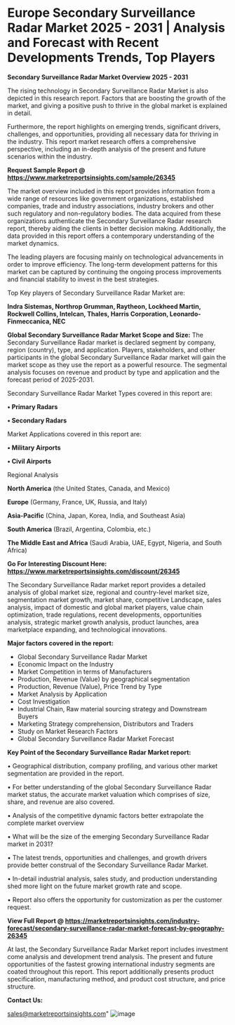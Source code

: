  # Europe Secondary Surveillance Radar Market 2025 - 2031 | Analysis and Forecast with Recent Developments Trends, Top Players

<Strong> Secondary Surveillance Radar Market Overview 2025 - 2031</strong>

The rising technology in Secondary Surveillance Radar Market is also depicted in this research report. Factors that are boosting the growth of the market, and giving a positive push to thrive in the global market is explained in detail.

Furthermore, the report highlights on emerging trends, significant drivers, challenges, and opportunities, providing all necessary data for thriving in the industry. This report market research offers a comprehensive perspective, including an in-depth analysis of the present and future scenarios within the industry.

<strong>Request Sample Report @ <a href=https://www.marketreportsinsights.com/sample/26345>https://www.marketreportsinsights.com/sample/26345</a></strong>

The market overview included in this report provides information from a wide range of resources like government organizations, established companies, trade and industry associations, industry brokers and other such regulatory and non-regulatory bodies. The data acquired from these organizations authenticate the Secondary Surveillance Radar research report, thereby aiding the clients in better decision making. Additionally, the data provided in this report offers a contemporary understanding of the market dynamics.

The leading players are focusing mainly on technological advancements in order to improve efficiency. The long-term development patterns for this market can be captured by continuing the ongoing process improvements and financial stability to invest in the best strategies.

Top Key players of Secondary Surveillance Radar Market are:

<strong>Indra Sistemas, Northrop Grumman, Raytheon, Lockheed Martin, Rockwell Collins, Intelcan, Thales, Harris Corporation, Leonardo-Finmeccanica, NEC</strong>

<strong><b>Global Secondary Surveillance Radar Market Scope and Size:</b></strong>
The Secondary Surveillance Radar market is declared segment by company, region (country), type, and application. Players, stakeholders, and other participants in the global Secondary Surveillance Radar market will gain the market scope as they use the report as a powerful resource. The segmental analysis focuses on revenue and product by type and application and the forecast period of 2025-2031.

Secondary Surveillance Radar Market Types covered in this report are:

<strong>• Primary Radars

• Secondary Radars</strong>

Market Applications covered in this report are:

<strong>• Military Airports

• Civil Airports</strong> 

Regional Analysis

<strong>North America</strong> (the United States, Canada, and Mexico)

<strong>Europe</strong> (Germany, France, UK, Russia, and Italy)

<strong>Asia-Pacific</strong> (China, Japan, Korea, India, and Southeast Asia)

<strong>South America</strong> (Brazil, Argentina, Colombia, etc.)

<strong>The Middle East and Africa</strong> (Saudi Arabia, UAE, Egypt, Nigeria, and South Africa)

<strong>Go For Interesting Discount Here: <a href=https://www.marketreportsinsights.com/discount/26345>https://www.marketreportsinsights.com/discount/26345</a></strong>

The Secondary Surveillance Radar market report provides a detailed analysis of global market size, regional and country-level market size, segmentation market growth, market share, competitive Landscape, sales analysis, impact of domestic and global market players, value chain optimization, trade regulations, recent developments, opportunities analysis, strategic market growth analysis, product launches, area marketplace expanding, and technological innovations.

<strong><b>Major factors covered in the report:</b></strong>
<ul>
  <li>Global Secondary Surveillance Radar Market </li>
  <li>Economic Impact on the Industry</li>
  <li>Market Competition in terms of Manufacturers</li>
  <li>Production, Revenue (Value) by geographical segmentation</li>
  <li>Production, Revenue (Value), Price Trend by Type</li>
  <li>Market Analysis by Application</li>
  <li>Cost Investigation</li>
  <li>Industrial Chain, Raw material sourcing strategy and Downstream Buyers</li>
  <li>Marketing Strategy comprehension, Distributors and Traders</li>
  <li>Study on Market Research Factors</li>
  <li>Global Secondary Surveillance Radar Market Forecast</li>
</ul>

<strong><b>Key Point of the Secondary Surveillance Radar Market report:</b></strong>

• Geographical distribution, company profiling, and various other market segmentation are provided in the report.

• For better understanding of the global Secondary Surveillance Radar market status, the accurate market valuation which comprises of size, share, and revenue are also covered.

• Analysis of the competitive dynamic factors better extrapolate the complete market overview

• What will be the size of the emerging Secondary Surveillance Radar market in 2031?

• The latest trends, opportunities and challenges, and growth drivers provide better construal of the Secondary Surveillance Radar Market.

• In-detail industrial analysis, sales study, and production understanding shed more light on the future market growth rate and scope.

• Report also offers the opportunity for customization as per the customer request.

<strong><b>View Full Report @ <a href=https://marketreportsinsights.com/industry-forecast/secondary-surveillance-radar-market-forecast-by-geography-26345>https://marketreportsinsights.com/industry-forecast/secondary-surveillance-radar-market-forecast-by-geography-26345</a></b></strong>


At last, the Secondary Surveillance Radar Market report includes investment come analysis and development trend analysis. The present and future opportunities of the fastest growing international industry segments are coated throughout this report. This report additionally presents product specification, manufacturing method, and product cost structure, and price structure.

<strong>Contact Us:</strong>

sales@marketreportsinsights.com"
![image](https://github.com/user-attachments/assets/c31c5c7b-9e7e-44a4-8aca-f89ae3ce1f14)
